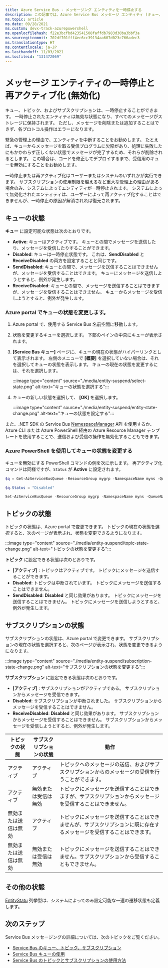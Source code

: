 ```yaml
---
title: Azure Service Bus - メッセージング エンティティを一時停止する
description: この記事では、Azure Service Bus メッセージ エンティティ (キュー、トピック、およびサブスクリプション) を一時停止し、再アクティブ化する方法について説明します。
ms.topic: article
ms.date: 09/28/2021
ms.custom: devx-track-azurepowershell
ms.openlocfilehash: f22e3bcfbd423541508faffdb7983d30ba3bbf3a
ms.sourcegitcommit: 702df701fff4ec6cc39134aa607d023c766adec3
ms.translationtype: HT
ms.contentlocale: ja-JP
ms.lasthandoff: 11/03/2021
ms.locfileid: "131472069"
---
```

# <a name="suspend-and-reactivate-messaging-entities-disable"></a>メッセージ エンティティの一時停止と再アクティブ化 (無効化)

キュー、トピック、およびサブスクリプションは、一時停止することができます。 一時停止されたエンティティは無効な状態になり、すべてのメッセージがストレージに保持されます。 ただし、メッセージを削除または追加することはできず、各プロトコル操作はエラーになります。

緊急の管理上の理由で、エンティティを中断することをお勧めします。 たとえば、キューからメッセージを取る受信プログラムに欠陥があり、処理に失敗したにもかかわらず正しくない状態でメッセージが完了するため、それらが削除されるとします。 この場合は、コードを修正してデプロイするまで、受信用のキューを無効にすることをお勧めします。 

一時停止または再アクティブ化はユーザーまたはシステムのいずれかが実行できます。 サブスクリプションの使用制限を越えるなど重大な管理上の理由がある場合のみ、システムによってエンティティが一時停止されます。 システムによって無効化されたエンティティは、ユーザーによって再アクティブ化することはできませんが、一時停止の原因が解消されれば復元されます。

## <a name="queue-status"></a>キューの状態 
**キュー** に設定可能な状態は次のとおりです。

-   **Active**: キューはアクティブです。 キューとの間でメッセージを送信したり、メッセージを受信したりすることができます。 
-   **Disabled**: キューは一時停止状態です。 これは、**SendDisabled** と **ReceiveDisabled** の両方を設定することと同じです。 
-   **SendDisabled**: キューとの間で、メッセージを送信することはできませんが、メッセージを受信することはできます。 キューにメッセージを送信しようとすると、例外が発生します。 
-   **ReceiveDisabled**: キューとの間で、メッセージを送信することはできますが、メッセージを受信することはできません。 キューからメッセージを受信しようとすると、例外が発生します。


### <a name="change-the-queue-status-in-the-azure-portal"></a>Azure portal でキューの状態を変更します。 

1. Azure portal で、使用する Service Bus 名前空間に移動します。 
1. 状態を変更するキューを選択します。 下部のペインの中央にキューが表示されます。 
1. **[Service Bus キュー]** ページに、キューの現在の状態がハイパーリンクとして表示されます。 左側のメニューで **[概要]** を選択していない場合は、それを選択してキューの状態を表示します。 キューの現在の状態を変更するには、それを選択します。 

    :::image type="content" source="./media/entity-suspend/select-state.png" alt-text="キューの状態を選択する":::
4. キューの新しい状態を選択して、 **[OK]** を選択します。 

    :::image type="content" source="./media/entity-suspend/entity-state-change.png" alt-text="キューの状態を設定する":::
    
また、.NET SDK の Service Bus [NamespaceManager](/dotnet/api/microsoft.servicebus.namespacemanager) API を使用するか、Azure CLI または Azure PowerShell 経由の Azure Resource Manager テンプレートを使用することで、送信および受信の操作を無効化することもできます。

### <a name="change-the-queue-status-using-azure-powershell"></a>Azure PowerShell を使用してキューの状態を変更する
キューを無効にする PowerShell コマンドの例を次に示します。 再アクティブ化コマンドは同様ですが、`Status` が **Active** に設定されます。

```powershell
$q = Get-AzServiceBusQueue -ResourceGroup mygrp -NamespaceName myns -QueueName myqueue

$q.Status = "Disabled"

Set-AzServiceBusQueue -ResourceGroup mygrp -NamespaceName myns -QueueName myqueue -QueueObj $q
```

## <a name="topic-status"></a>トピックの状態
トピックの状態は、Azure portal で変更できます。 トピックの現在の状態を選択すると、次のページが表示され、状態を変更できるようになります。 

:::image type="content" source="./media/entity-suspend/topic-state-change.png" alt-text="トピックの状態を変更する":::

**トピック** に設定できる状態は次のとおりです。
- **[アクティブ]** : トピックはアクティブです。 トピックにメッセージを送信することができます。 
- **Disabled**: トピックは中断されています。 トピックにメッセージを送信することはできません。 
- **SendDisabled**: **Disabled** と同じ効果があります。 トピックにメッセージを送信することはできません。 トピックにメッセージを送信しようとすると、例外が発生します。 

## <a name="subscription-status"></a>サブスクリプションの状態
サブスクリプションの状態は、Azure portal で変更できます。 サブスクリプションの現在の状態を選択すると、次のページが表示され、状態を変更できるようになります。 

:::image type="content" source="./media/entity-suspend/subscription-state-change.png" alt-text="サブスクリプションの状態を変更する":::

**サブスクリプション** に設定できる状態は次のとおりです。
- **[アクティブ]** : サブスクリプションがアクティブである。 サブスクリプションからメッセージを受信できます。
- **Disabled**: サブスクリプションが中断されました。 サブスクリプションからメッセージを受信することはできません。 
- **ReceiveDisabled**: **Disabled** と同じ効果があります。 サブスクリプションからメッセージを受信することはできません。 サブスクリプションからメッセージを受信しようとすると、例外が発生します。

| トピックの状態 | サブスクリプションの状態 | 動作 | 
| ------------ | ------------------- | -------- | 
| アクティブ | アクティブ | トピックへのメッセージの送信、およびサブスクリプションからのメッセージの受信を行うことができます。 | 
| アクティブ | 無効または受信は無効 | トピックにメッセージを送信することはできますが、サブスクリプションからメッセージを受信することはできません。 | 
| 無効または送信は無効 | アクティブ | トピックにメッセージを送信することはできませんが、サブスクリプションに既に存在するメッセージを受信することはできます。 | 
| 無効または送信は無効 | 無効または受信は無効 | トピックにメッセージを送信することはできません。サブスクリプションから受信することもできません。 | 

## <a name="other-statuses"></a>その他の状態
[EntityStatu](/dotnet/api/microsoft.servicebus.messaging.entitystatus) 列挙型は、システムによってのみ設定可能な一連の遷移状態も定義します。 


## <a name="next-steps"></a>次のステップ

Service Bus メッセージングの詳細については、次のトピックをご覧ください。

* [Service Bus のキュー、トピック、サブスクリプション](service-bus-queues-topics-subscriptions.md)
* [Service Bus キューの使用](service-bus-dotnet-get-started-with-queues.md)
* [Service Bus のトピックとサブスクリプションの使用方法](service-bus-dotnet-how-to-use-topics-subscriptions.md)

[1]: ./media/entity-suspend/entity-state-change.png

